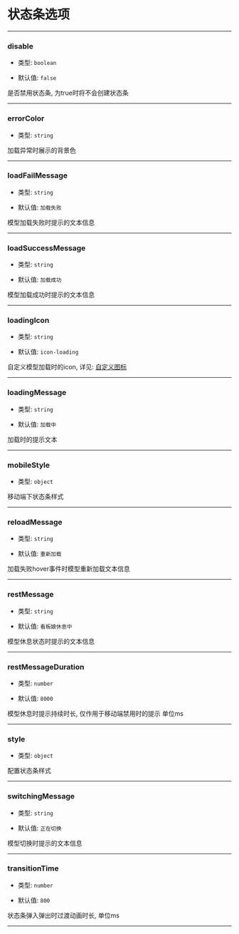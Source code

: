 # 状态条选项

---

### disable

- 类型: `boolean`

- 默认值: `false`

是否禁用状态条, 为true时将不会创建状态条

---

### errorColor

- 类型: `string`

加载异常时展示的背景色

---

### loadFailMessage

- 类型: `string`

- 默认值: `加载失败`

模型加载失败时提示的文本信息

---

### loadSuccessMessage

- 类型: `string`

- 默认值: `加载成功`

模型加载成功时提示的文本信息

---

### loadingIcon

- 类型: `string`

- 默认值: `icon-loading`

自定义模型加载时的icon, 详见: [自定义图标](/guide/icon)

---

### loadingMessage

- 类型: `string`

- 默认值: `加载中`

加载时的提示文本

---

### mobileStyle

- 类型: `object`

移动端下状态条样式

---

### reloadMessage

- 类型: `string`

- 默认值: `重新加载`

加载失败hover事件时模型重新加载文本信息

---

### restMessage

- 类型: `string`

- 默认值: `看板娘休息中`

模型休息状态时提示的文本信息

---

### restMessageDuration

- 类型: `number`

- 默认值: `8000`

模型休息时提示持续时长, 仅作用于移动端禁用时的提示 单位ms

---

### style

- 类型: `object`

配置状态条样式

---

### switchingMessage

- 类型: `string`

- 默认值: `正在切换`

模型切换时提示的文本信息

---

### transitionTime

- 类型: `number`

- 默认值: `800`

状态条弹入弹出时过渡动画时长, 单位ms

---
